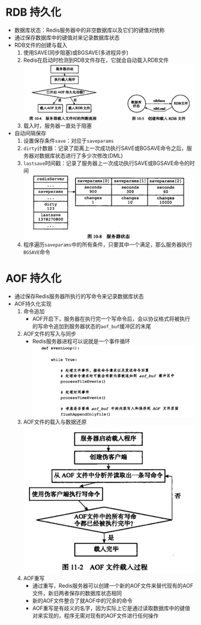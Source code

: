 # RDB 持久化

- 数据库状态：Redis服务器中的非空数据库以及它们的键值对统称
- 通过保存数据库中的键值对来记录数据库状态
- RDB文件的创建与载入
    1. 使用SAVE(同步阻塞)或BGSAVE(多进程异步)
    2. Redis在启动时检测到RDB文件存在，它就会自动载入RDB文件
    ![xx](https://raw.githubusercontent.com/erenming/reading-books/master/implement-of-redis/images/WX20190514-164801@2x.png)
    3. 载入时，服务器一直处于阻塞
- 自动间隔保存
    1. 设置保存条件`save`：对应于`saveparams`
    2. `dirty`计数器：记录了距离上一次成功执行SAVE或BGSAVE命令之后，服务器对数据库状态进行了多少次修改(DML)
    3. `lastsave`时间戳：记录了服务器上一次成功执行SAVE或BGSAVE命令的时间
    ![xx](https://raw.githubusercontent.com/erenming/reading-books/master/implement-of-redis/images/WX20190515-092135@2x.png)
    4. 程序遍历`saveparams`中的所有条件，只要其中一个满足，那么服务器执行`BGSAVE`命令

# AOF 持久化

- 通过保存Redis服务器所执行的写命令来记录数据库状态
- AOF持久化实现
    1. 命令追加
        - AOF开启下，服务器在执行完一个写命令后，会以协议格式将被执行的写命令追加到服务器状态的`aof_buf`缓冲区的末尾
    2. AOF文件的写入与同步
        - Redis服务器进程可以说就是一个事件循环
        ![xx](https://raw.githubusercontent.com/erenming/reading-books/master/implement-of-redis/images/WX20190515-112637@2x.png)
    3. AOF文件的载入与数据还原
        ![xx](https://raw.githubusercontent.com/erenming/reading-books/master/implement-of-redis/images/WX20190515-134424@2x.png)
    4. AOF重写
        - 通过重写，Redis服务器可以创建一个新的AOF文件来替代现有的AOF文件，新旧两者保存的数据库状态相同
        - 新的AOF文件整合了就AOF中的冗余的命令
        - AOF重写是有歧义的名字，因为实际上它是通过读取数据库中的键值对来实现的，程序无需对现有的AOF文件进行任何操作